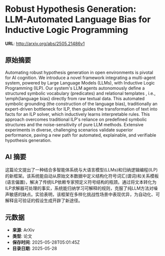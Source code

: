 # Robust Hypothesis Generation: LLM-Automated Language Bias for Inductive Logic Programming

**URL**: http://arxiv.org/abs/2505.21486v1

## 原始摘要

Automating robust hypothesis generation in open environments is pivotal for
AI cognition. We introduce a novel framework integrating a multi-agent system,
powered by Large Language Models (LLMs), with Inductive Logic Programming
(ILP). Our system's LLM agents autonomously define a structured symbolic
vocabulary (predicates) and relational templates , i.e., \emph{language bias}
directly from raw textual data. This automated symbolic grounding (the
construction of the language bias), traditionally an expert-driven bottleneck
for ILP, then guides the transformation of text into facts for an ILP solver,
which inductively learns interpretable rules. This approach overcomes
traditional ILP's reliance on predefined symbolic structures and the
noise-sensitivity of pure LLM methods. Extensive experiments in diverse,
challenging scenarios validate superior performance, paving a new path for
automated, explainable, and verifiable hypothesis generation.


## AI 摘要

这篇论文提出了一种结合多智能体系统与大语言模型(LLMs)和归纳逻辑编程(ILP)的新框架。该系统能自动从原始文本数据中定义结构化符号词汇(谓词)和关系模板(语言偏置)，解决了传统ILP依赖专家预定义符号结构的瓶颈。通过将文本转化为ILP求解器可处理的事实，系统能归纳学习可解释的规则，克服了纯LLM方法对噪声敏感的缺点。实验表明，该框架在多样化挑战性场景中表现优异，为自动化、可解释且可验证的假设生成开辟了新途径。

## 元数据

- **来源**: ArXiv
- **类型**: 论文
- **保存时间**: 2025-05-28T05:01:45Z
- **目录日期**: 2025-05-28
